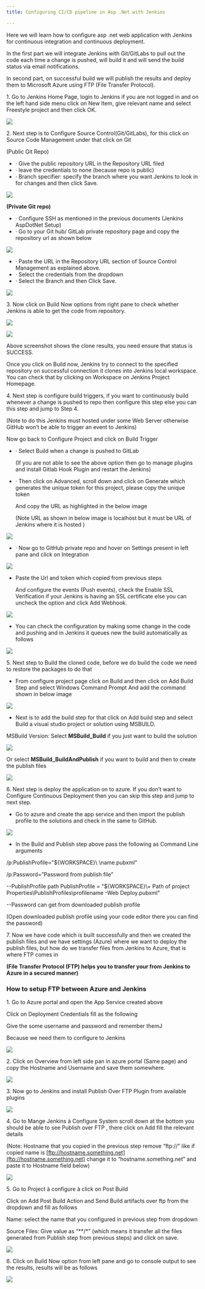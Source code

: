 ```yaml
---
title: Configuring CI/CD pipeline in Asp .Net with Jenkins

---
```

Here we will learn how to configure asp .net web application with Jenkins for continuous integration and continuous deployment.

In the first part we will integrate Jenkins with Git/GitLabs to pull out the code each time a change is pushed, will build it and will send the build status via email notifications.

In second part, on successful build we will publish the results and deploy them to Microsoft Azure using FTP (File Transfer Protocol).

1\. Go to Jenkins Home Page, login to Jenkins if you are not logged in and on the left hand side menu click on New Item, give relevant name and select Freestyle project and then click OK.

![](/uploads/2020/04/22/b1.png)

2\. Next step is to Configure Source Control(Git/GitLabs), for this click on Source Code Management under that click on Git

(Public Git Repo)

* · Give the public repository URL in the Repository URL filed
* · leave the credentials to none (because repo is public)
* · Branch specifier: specify the branch where you want Jenkins to look in for changes and then click Save.

![](/uploads/2020/04/22/b2.png)

**(Private Git repo)**

* · Configure SSH as mentioned in the previous documents (Jenkins AspDotNet Setup)
* · Go to your Git hub/ GitLab private repository page and copy the repository url as shown below

![](/uploads/2020/04/22/b3.png)

* · Paste the URL in the Repository URL section of Source Control Management as explained above.
* · Select the credentials from the dropdown
* · Select the Branch and then Click Save.

![](/uploads/2020/04/22/b4.png)

3\. Now click on Build Now options from right pane to check whether Jenkins is able to get the code from repository.

![](/uploads/2020/04/22/b5.png)

![](/uploads/2020/04/22/b6.png)

Above screenshot shows the clone results, you need ensure that status is SUCCESS.

Once you click on Build now, Jenkins try to connect to the specified repository on successful connection it clones into Jenkins local workspace. You can check that by clicking on Workspace on Jenkins Project Homepage.

4\. Next step is configure build triggers, if you want to continuously build whenever a change is pushed to repo then configure this step else you can this step and jump to Step 4.

(Note to do this Jenkins must hosted under some Web Server otherwise GitHub won’t be able to trigger an event to Jenkins)

Now go back to Configure Project and click on Build Trigger

* · Select Build when a change is pushed to GitLab

  (If you are not able to see the above option then go to manage plugins and install Gitlab Hook Plugin and restart the Jenkins)
* · Then click on Advanced, scroll down and click on Generate which generates the unique token for this project, please copy the unique token

  And copy the URL as highlighted in the below image

  (Note URL as shown in below image is localhost but it must be URL of Jenkins where it is hosted )

![](/uploads/2020/04/22/b7.png)

* · Now go to GitHub private repo and hover on Settings present in left pane and click on Integration

![](/uploads/2020/04/22/b8.png)

* Paste the Url and token which copied from previous steps

  And configure the events (Push events), check the Enable SSL Verification if your Jenkins is having an SSL certificate else you can uncheck the option and click Add Webhook.

![](/uploads/2020/04/22/b9.png)

* You can check the configuration by making some change in the code and pushing and in Jenkins it queues new the build automatically as follows

![](/uploads/2020/04/22/bb1.png)

5\. Next step to Build the cloned code, before we do build the code we need to restore the packages to do that

* From configure project page click on Build and then click on Add Build Step and select Windows Command Prompt And add the command shown in below image

![](/uploads/2020/04/22/bb2.png)

* Next is to add the build step for that click on Add build step and select Build a visual studio project or solution using MSBUILD.

MSBuild Version: Select **MSBuild_Build** if you just want to build the solution

![](/uploads/2020/04/22/bb3.png)

Or select **MSBuild_BuildAndPublish** if you want to build and then to create the publish files

![](/uploads/2020/04/22/bb4.png)

6\. Next step is deploy the application on to azure. If you don’t want to Configure Continuous Deployment then you can skip this step and jump to next step.

* Go to azure and create the app service and then import the publish profile to the solutions and check in the same to GitHub.

![](/uploads/2020/04/22/b1-1.png)

* In the Build and Publish step above pass the following as Command Line arguments

/p:PublishProfile="${WORKSPACE}\\<path to publish profile file> \\name.pubxml"

/p:Password=”Password from publish file”

\--PublishProfile path PublishProfile = "${WORKSPACE}\\+ Path of project Properties\\PublishProfiles\\profilename -Web Deploy.pubxml"

\--Password can get from downloaded publish profile

(Open downloaded publish profile using your code editor there you can find the password)

7\. Now we have code which is built successfully and then we created the publish files and we have settings (Azure) where we want to deploy the publish files, but how do we transfer files from Jenkins to Azure, that is where FTP comes in

**(File Transfer Protocol (FTP) helps you to transfer your from Jenkins to Azure in a secured manner)**

### **How to setup FTP between Azure and Jenkins**

1\. Go to Azure portal and open the App Service created above

Click on Deployment Credentials fill as the following

Give the some username and password and remember themJ

Because we need them to configure to Jenkins

![](/uploads/2020/04/22/b2-1.png)

2\. Click on Overview from left side pan in azure portal (Same page) and copy the Hostname and Username and save them somewhere.

![](/uploads/2020/04/22/b3-1.png)

3\. Now go to Jenkins and install Publish Over FTP Plugin from available plugins

![](/uploads/2020/04/22/b4-1.png)

4\. Go to Mange Jenkins à Configure System scroll down at the bottom you should be able to see Publish over FTP , there click on Add fill the relevant details

(Note: Hostname that you copied in the previous step remove “ftp://” like if copied name is [ftp://hostname.something.net](ftp://hostname.something.net) change it to “hostname.something.net” and paste it to Hostname field below)

![](/uploads/2020/04/22/b5-2.png)

5\. Go to Project à configure à click on Post Build

Click on Add Post Build Action and Send Build artifacts over ftp from the dropdown and fill as follows

Name: select the name that you configured in previous step from dropdown

Source Files: Give value as “**/*” (which means it transfer all the files generated from Publish step from previous steps) and click on save.

![](/uploads/2020/04/22/b6-1.png)

6\. Click on Build Now option from left pane and go to console output to see the results, results will be as follows

![](/uploads/2020/04/22/b7-1.png)
